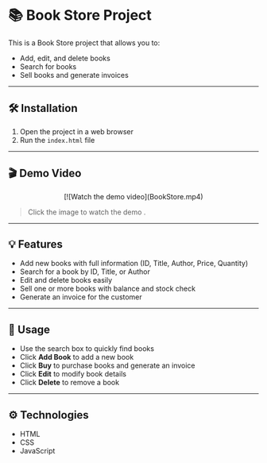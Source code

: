 # 📚 Book Store Project

This is a Book Store project that allows you to:  
- Add, edit, and delete books  
- Search for books  
- Sell books and generate invoices

---

## 🛠️ Installation

1. Open the project in a web browser  
2. Run the `index.html` file

---

## 🎬 Demo Video

<p align="center">
  [![Watch the demo video](BookStore.mp4)
</p>

> Click the image to watch the demo .

---

## 💡 Features

- Add new books with full information (ID, Title, Author, Price, Quantity)  
- Search for a book by ID, Title, or Author  
- Edit and delete books easily  
- Sell one or more books with balance and stock check  
- Generate an invoice for the customer

---

## 📄 Usage

- Use the search box to quickly find books  
- Click **Add Book** to add a new book  
- Click **Buy** to purchase books and generate an invoice  
- Click **Edit** to modify book details  
- Click **Delete** to remove a book  

---

## ⚙️ Technologies

- HTML  
- CSS  
- JavaScript
